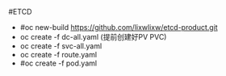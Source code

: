 #ETCD

- #oc new-build https://github.com/lixwlixw/etcd-product.git
- oc create -f dc-all.yaml (提前创建好PV PVC)
- oc create -f svc-all.yaml
- oc create -f route.yaml
- #oc create -f pod.yaml

